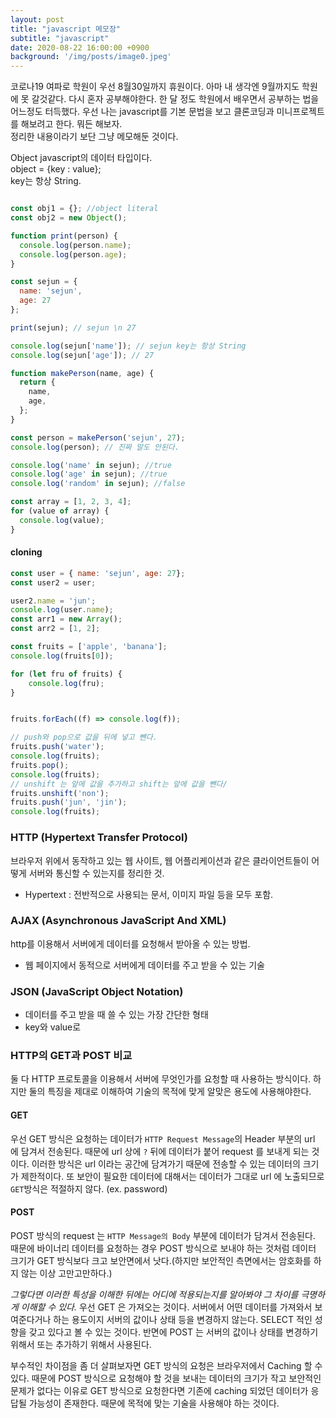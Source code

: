 ```yaml
---
layout: post
title: "javascript 메모장"
subtitle: "javascript"
date: 2020-08-22 16:00:00 +0900
background: '/img/posts/image0.jpeg'
---
```

코로나19 여파로 학원이 우선 8월30일까지 휴원이다. 아마 내 생각엔 9월까지도 학원에 못 갈것같다. 다시 혼자 공부해야한다. 한 달 정도 학원에서 배우면서 공부하는 법을 어느정도 터득했다. 우선 나는 javascript를 기본 문법을 보고 클론코딩과 미니프로젝트를 해보려고 한다. 뭐든 해보자.  
정리한 내용이라기 보단 그냥 메모해둔 것이다.

Object
javascript의 데이터 타입이다.  
object = {key : value};  
key는 항상 String.


```javascript 

const obj1 = {}; //object literal
const obj2 = new Object();

function print(person) {
  console.log(person.name);
  console.log(person.age);
}

const sejun = {
  name: 'sejun',
  age: 27
};

print(sejun); // sejun \n 27

console.log(sejun['name']); // sejun key는 항상 String
console.log(sejun['age']); // 27

function makePerson(name, age) {
  return {
    name,
    age,
  };
}

const person = makePerson('sejun', 27);
console.log(person); // 진짜 말도 안된다.

console.log('name' in sejun); //true
console.log('age' in sejun); //true
console.log('random' in sejun); //false

const array = [1, 2, 3, 4];
for (value of array) {
  console.log(value);
}

```
#### cloning

```javascript
const user = { name: 'sejun', age: 27};
const user2 = user;

user2.name = 'jun';
console.log(user.name);
const arr1 = new Array();
const arr2 = [1, 2];

const fruits = ['apple', 'banana'];
console.log(fruits[0]);

for (let fru of fruits) {
    console.log(fru);
}


fruits.forEach((f) => console.log(f));

// push와 pop으로 값을 뒤에 넣고 뺀다.
fruits.push('water');
console.log(fruits);
fruits.pop();
console.log(fruits);
// unshift 는 앞에 값을 추가하고 shift는 앞에 값을 뺀다/
fruits.unshift('non');
fruits.push('jun', 'jin');
console.log(fruits);
```

### HTTP (Hypertext Transfer Protocol)
브라우저 위에서 동작하고 있는 웹 사이트, 웹 어플리케이션과 같은 클라이언트들이
어떻게 서버와 통신할 수 있는지를 정리한 것.
- Hypertext : 전반적으로 사용되는 문서, 이미지 파일 등을 모두 포함.

### AJAX (Asynchronous JavaScript And XML)
http를 이용해서 서버에게 데이터를 요청해서 받아올 수 있는 방법.
- 웹 페이지에서 동적으로 서버에게 데이터를 주고 받을 수 있는 기술

### JSON (JavaScript Object Notation)
- 데이터를 주고 받을 때 쓸 수 있는 가장 간단한 형태
- key와 value로 

### HTTP의 GET과 POST 비교

둘 다 HTTP 프로토콜을 이용해서 서버에 무엇인가를 요청할 때 사용하는 방식이다. 하지만 둘의 특징을 제대로 이해하여 기술의 목적에 맞게 알맞은 용도에 사용해야한다.

#### GET

우선 GET 방식은 요청하는 데이터가 `HTTP Request Message`의 Header 부분의 url 에 담겨서 전송된다. 때문에 url 상에 `?` 뒤에 데이터가 붙어 request 를 보내게 되는 것이다. 이러한 방식은 url 이라는 공간에 담겨가기 때문에 전송할 수 있는 데이터의 크기가 제한적이다. 또 보안이 필요한 데이터에 대해서는 데이터가 그대로 url 에 노출되므로 `GET`방식은 적절하지 않다. (ex. password)

#### POST

POST 방식의 request 는 `HTTP Message의 Body` 부분에 데이터가 담겨서 전송된다. 때문에 바이너리 데이터를 요청하는 경우 POST 방식으로 보내야 하는 것처럼 데이터 크기가 GET 방식보다 크고 보안면에서 낫다.(하지만 보안적인 측면에서는 암호화를 하지 않는 이상 고만고만하다.)

_그렇다면 이러한 특성을 이해한 뒤에는 어디에 적용되는지를 알아봐야 그 차이를 극명하게 이해할 수 있다._
우선 GET 은 가져오는 것이다. 서버에서 어떤 데이터를 가져와서 보여준다거나 하는 용도이지 서버의 값이나 상태 등을 변경하지 않는다. SELECT 적인 성향을 갖고 있다고 볼 수 있는 것이다. 반면에 POST 는 서버의 값이나 상태를 변경하기 위해서 또는 추가하기 위해서 사용된다.

부수적인 차이점을 좀 더 살펴보자면 GET 방식의 요청은 브라우저에서 Caching 할 수 있다. 때문에 POST 방식으로 요청해야 할 것을 보내는 데이터의 크기가 작고 보안적인 문제가 없다는 이유로 GET 방식으로 요청한다면 기존에 caching 되었던 데이터가 응답될 가능성이 존재한다. 때문에 목적에 맞는 기술을 사용해야 하는 것이다.